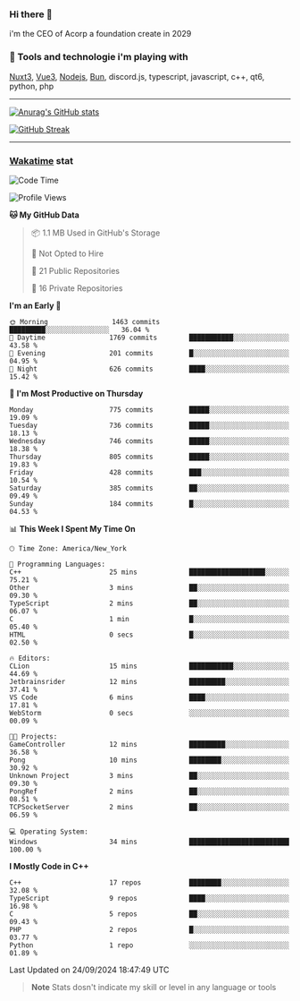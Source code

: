 ### Hi there 👋

i'm the CEO of Acorp a foundation create in 2029  

### 🧰 Tools and technologie i'm playing with

[Nuxt3](https://nuxt.com), [Vue3](https://vuejs.org/), [Nodejs](https://nodejs.org), [Bun](https://bun.sh/), discord.js, typescript, javascript, c++, qt6, python, php

---

[![Anurag's GitHub stats](https://github-readme-stats.vercel.app/api?username=ackimixs&show_icons=true&theme=github_dark&count_private=true)](https://www.ackimixs.xyz)

[![GitHub Streak](https://github-readme-streak-stats.herokuapp.com?user=Ackimixs&theme=github-dark-blue&date_format=j%20M%5B%20Y%5D&mode=weekly)](https://git.io/streak-stats)

---
 
 ### [Wakatime](https://wakatime.com/) stat

<!--START_SECTION:waka-->
![Code Time](http://img.shields.io/badge/Code%20Time-1%2C267%20hrs%2058%20mins-blue)

![Profile Views](http://img.shields.io/badge/Profile%20Views-0-blue)

**🐱 My GitHub Data** 

> 📦 1.1 MB Used in GitHub's Storage 
 > 
> 🚫 Not Opted to Hire
 > 
> 📜 21 Public Repositories 
 > 
> 🔑 16 Private Repositories 
 > 
**I'm an Early 🐤** 

```text
🌞 Morning                1463 commits        █████████░░░░░░░░░░░░░░░░   36.04 % 
🌆 Daytime                1769 commits        ███████████░░░░░░░░░░░░░░   43.58 % 
🌃 Evening                201 commits         █░░░░░░░░░░░░░░░░░░░░░░░░   04.95 % 
🌙 Night                  626 commits         ████░░░░░░░░░░░░░░░░░░░░░   15.42 % 
```
📅 **I'm Most Productive on Thursday** 

```text
Monday                   775 commits         █████░░░░░░░░░░░░░░░░░░░░   19.09 % 
Tuesday                  736 commits         █████░░░░░░░░░░░░░░░░░░░░   18.13 % 
Wednesday                746 commits         █████░░░░░░░░░░░░░░░░░░░░   18.38 % 
Thursday                 805 commits         █████░░░░░░░░░░░░░░░░░░░░   19.83 % 
Friday                   428 commits         ███░░░░░░░░░░░░░░░░░░░░░░   10.54 % 
Saturday                 385 commits         ██░░░░░░░░░░░░░░░░░░░░░░░   09.49 % 
Sunday                   184 commits         █░░░░░░░░░░░░░░░░░░░░░░░░   04.53 % 
```


📊 **This Week I Spent My Time On** 

```text
🕑︎ Time Zone: America/New_York

💬 Programming Languages: 
C++                      25 mins             ███████████████████░░░░░░   75.21 % 
Other                    3 mins              ██░░░░░░░░░░░░░░░░░░░░░░░   09.30 % 
TypeScript               2 mins              ██░░░░░░░░░░░░░░░░░░░░░░░   06.07 % 
C                        1 min               █░░░░░░░░░░░░░░░░░░░░░░░░   05.40 % 
HTML                     0 secs              █░░░░░░░░░░░░░░░░░░░░░░░░   02.50 % 

🔥 Editors: 
CLion                    15 mins             ███████████░░░░░░░░░░░░░░   44.69 % 
Jetbrainsrider           12 mins             █████████░░░░░░░░░░░░░░░░   37.41 % 
VS Code                  6 mins              ████░░░░░░░░░░░░░░░░░░░░░   17.81 % 
WebStorm                 0 secs              ░░░░░░░░░░░░░░░░░░░░░░░░░   00.09 % 

🐱‍💻 Projects: 
GameController           12 mins             █████████░░░░░░░░░░░░░░░░   36.58 % 
Pong                     10 mins             ████████░░░░░░░░░░░░░░░░░   30.92 % 
Unknown Project          3 mins              ██░░░░░░░░░░░░░░░░░░░░░░░   09.30 % 
PongRef                  2 mins              ██░░░░░░░░░░░░░░░░░░░░░░░   08.51 % 
TCPSocketServer          2 mins              ██░░░░░░░░░░░░░░░░░░░░░░░   06.59 % 

💻 Operating System: 
Windows                  34 mins             █████████████████████████   100.00 % 
```

**I Mostly Code in C++** 

```text
C++                      17 repos            ████████░░░░░░░░░░░░░░░░░   32.08 % 
TypeScript               9 repos             ████░░░░░░░░░░░░░░░░░░░░░   16.98 % 
C                        5 repos             ██░░░░░░░░░░░░░░░░░░░░░░░   09.43 % 
PHP                      2 repos             █░░░░░░░░░░░░░░░░░░░░░░░░   03.77 % 
Python                   1 repo              ░░░░░░░░░░░░░░░░░░░░░░░░░   01.89 % 
```




 Last Updated on 24/09/2024 18:47:49 UTC
<!--END_SECTION:waka-->

> **Note**
> Stats dosn't indicate my skill or level in any language or tools
